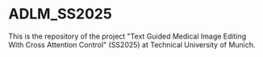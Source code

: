 # ADLM_SS2025
This is the repository of the project "Text Guided Medical Image Editing With Cross Attention Control" (SS2025) at Technical University of Munich.
